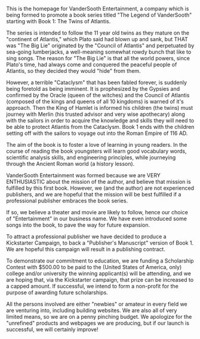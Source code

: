 This is the homepage for VanderSooth Entertainment, a company which is being formed to promote a book series titled "The Legend of VanderSooth" starting with Book 1: The Twins of Atlantis.

The series is intended to follow the 11 year old twins as they mature on the "continent of Atlantis," which Plato said had blown up and sank, but THAT was "The Big Lie" originated by the "Council of Atlantis" and perpetuated by sea-going lumberjacks, a well-meaning somewhat rowdy bunch that like to sing songs.  The reason for "The Big Lie" is that all the world powers, since Plato's time, had always come and conquered the peaceful people of Atlantis, so they decided they would "hide" from them.

However, a terrible "Cataclysm" that has been fabled forever, is suddenly being foretold as being imminent.  It is prophesized by the Gypsies and confirmed by the Oracle (queen of the witches) and the Council of Atlantis (composed of the kings and queens of all 10 kingdoms) is warned of it's approach.  Then the King of Hamlet is informed his children (the twins) must journey with Merlin (his trusted advisor and very wise apothecary) along with the sailors in order to acquire the knowledge and skills they will need to be able to protect Atlantis from the Cataclysm.  Book 1 ends with the children setting off with the sailors to voyage out into the Roman Empire of 116 AD.

The aim of the book is to foster a love of learning in young readers.  In the course of reading the book youngsters will learn good vocabulary words, scientific analysis skills, and engineering principles, while journeying through the Ancient Roman world (a history lesson).

VanderSooth Entertainment was formed because we are VERY ENTHUSIASTIC about the mission of the author, and believe that mission is fulfilled by this first book.  However, we (and the author) are not experienced publishers, and we are hopeful that the mission will be best fulfilled if a professional publisher embraces the book series.

If so, we believe a theater and movie are likely to follow, hence our choice of "Entertainment" in our business name.  We have even introduced some songs into the book, to pave the way for future expansion.

To attract a professional publisher we have decided to produce a Kickstarter Campaign, to back a "Publisher's Manuscript" version of Book 1.  We are hopeful this campaign will result in a publishing contract.

To demonstrate our commitment to education, we are funding a Scholarship Contest with $500.00 to be paid to the (United States of America, only) college and/or university the winning applicant(s) will be attending, and we are hoping that, via the Kickstarter campaign, that prize can be increased to a capped amount.  If successful, we intend to form a non-profit for the purpose of awarding future scholarships.

All the persons involved are either "newbies" or amateur in every field we are venturing into, including building websites.  We are also all of very limited means, so we are on a penny pinching budget.  We apologize for the "unrefined" products and webpages we are producing, but if our launch is successful, we will certainly improve!

